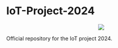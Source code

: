# IoT-Project-2024

<p align="center">
  <img src="https://fede3751.github.io/IoT-lectures-2024/imgs/project/project_splashart.pg">
</p>

Official repository for the IoT project 2024.
